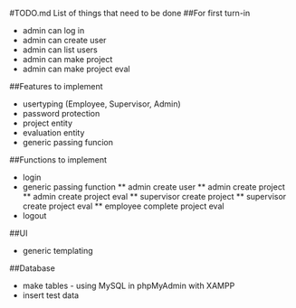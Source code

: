 #TODO.md
List of things that need to be done
##For first turn-in
 * admin can log in
 * admin can create user
 * admin can list users
 * admin can make project
 * admin can make project eval

##Features to implement
 * usertyping (Employee, Supervisor, Admin)
 * password protection
 * project entity
 * evaluation entity
 * generic passing funcion

##Functions to implement
 * login
 * generic passing function
   ** admin create user
   ** admin create project
   ** admin create project eval
   ** supervisor create project
   ** supervisor create project eval
   ** employee complete project eval
 * logout

 ##UI
  * generic templating

##Database
 * make tables - using MySQL in phpMyAdmin with XAMPP
 * insert test data

